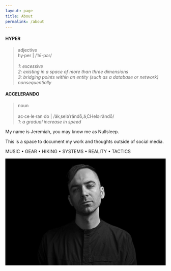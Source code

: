 ```yaml
---
layout: page
title: About
permalink: /about
---
```


#### HYPER

> adjective<br>
> hy·​per | /ˈhī-pər/<br>
> <br>
> _1: excessive_<br>
> _2: existing in a space of more than three dimensions_<br>
> _3: bridging points within an entity (such as a database or network) nonsequentially_

#### ACCELERANDO

> noun<br>
> <br>
> ac·​ce·​le·​ran·​do | /äkˌseləˈrändō,äˌCHeləˈrändō/<br>
> _1: a gradual increase in speed_

My name is Jeremiah, you may know me as Nullsleep.

This is a space to document my work and thoughts outside of social media. 

MUSIC • GEAR • HIKING • SYSTEMS • REALITY • TACTICS

![nullsleep-photo](/assets/image/about/nullsleep-photo-promo.jpg)